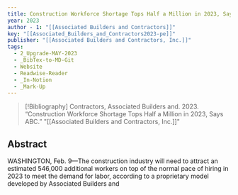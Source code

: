 ```yaml
---
title: Construction Workforce Shortage Tops Half a Million in 2023, Says ABC
year: 2023
author - 1: "[[Associated Builders and Contractors]]"
key: "[[Associated_Builders_and_Contractors2023-pe]]"
publisher: "[[Associated Builders and Contractors, Inc.]]"
tags:
  - 2_Upgrade-MAY-2023
  - _BibTex-to-MD-Git
  - Website
  - Readwise-Reader
  - _In-Notion
  - _Mark-Up
---
```


> [!Bibliography]
> Contractors, Associated Builders and. 2023. “Construction Workforce Shortage Tops Half a Million in 2023, Says ABC.” "[[Associated Builders and Contractors, Inc.]]"

## Abstract
WASHINGTON, Feb. 9—The construction industry will need to attract an estimated 546,000 additional workers on top of the normal pace of hiring in 2023 to meet the demand for labor, according to a proprietary model developed by Associated Builders and